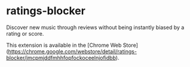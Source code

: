 # ratings-blocker

Discover new music through reviews without being instantly biased by a rating or score.

This extension is available in the [Chrome Web Store] (https://chrome.google.com/webstore/detail/ratings-blocker/jmcpmjddfmhhfopfockoceelnjofidbb).
